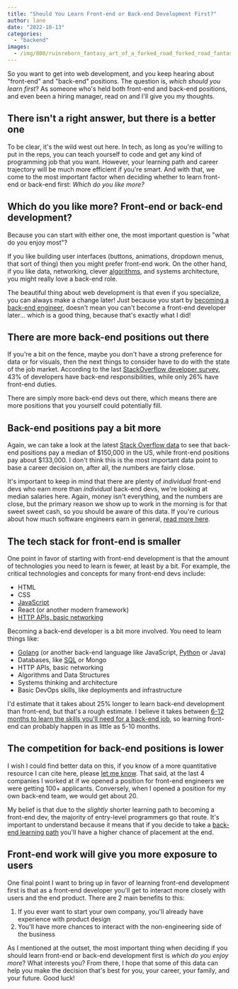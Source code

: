 ```yaml
---
title: "Should You Learn Front-end or Back-end Development First?"
author: lane
date: "2022-10-13"
categories:
  - "backend"
images:
  - /img/800/ruinreborn_fantasy_art_of_a_forked_road_forked_road_fantasy_a_389af8f8-3eb2-436d-900b-5ff92e26f084_1.png.webp
---
```


So you want to get into web development, and you keep hearing about "front-end" and "back-end" positions. The question is, _which should you learn first_? As someone who's held both front-end and back-end positions, and even been a hiring manager, read on and I'll give you my thoughts.

## There isn't a right answer, but there is a better one

To be clear, it's the wild west out here. In tech, as long as you're willing to put in the reps, you can teach yourself to code and get any kind of programming job that you want. However, your learning path and career trajectory will be much more efficient if you're smart. And with that, we come to the most important factor when deciding whether to learn front-end or back-end first: _Which do you like more?_

## Which do you like more? Front-end or back-end development?

Because you can start with either one, the most important question is "what do you enjoy most"?

If you like building user interfaces (buttons, animations, dropdown menus, that sort of thing) then you might prefer front-end work. On the other hand, if you like data, networking, clever [algorithms](https://www.boot.dev/courses/learn-algorithms-python), and systems architecture, you might really love a back-end role.

The beautiful thing about web development is that even if you specialize, you can always make a change later! Just because you start by [becoming a back-end engineer](/backend/become-backend-developer), doesn't mean you can't become a front-end developer later... which is a good thing, because that's exactly what I did!

## There are more back-end positions out there

If you're a bit on the fence, maybe you don't have a strong preference for data or for visuals, then the next things to consider have to do with the state of the job market. According to the last [StackOverflow developer survey](https://survey.stackoverflow.co/2022/#developer-profile-developer-roles), 43% of developers have back-end responsibilities, while only 26% have front-end duties.

There are simply more back-end devs out there, which means there are more positions that you yourself could potentially fill.

## Back-end positions pay a bit more

Again, we can take a look at the latest [Stack Overflow data](https://survey.stackoverflow.co/2022/#salary-united-states) to see that back-end positions pay a median of $150,000 in the US, while front-end positions pay about $133,000. I don't think this is the most important data point to base a career decision on, after all, the numbers are fairly close.

It's important to keep in mind that there are plenty of _individual_ front-end devs who earn more than _individual_ back-end devs, we're looking at median salaries here. Again, money isn't everything, and the numbers are close, but the primary reason we show up to work in the morning is for that sweet sweet cash, so you should be aware of this data. If you're curious about how much software engineers earn in general, [read more here](/jobs/how-much-do-software-engineers-make).

## The tech stack for front-end is smaller

One point in favor of starting with front-end development is that the amount of technologies you need to learn is fewer, at least by a bit. For example, the critical technologies and concepts for many front-end devs include:

- HTML
- CSS
- [JavaScript](https://www.boot.dev/courses/learn-javascript)
- React (or another modern framework)
- [HTTP APIs, basic networking](https://www.boot.dev/courses/learn-http-clients-golang)

Becoming a back-end developer is a bit more involved. You need to learn things like:

- [Golang](https://www.boot.dev/courses/learn-golang) (or another back-end language like JavaScript, [Python](https://www.boot.dev/courses/learn-code-python) or Java)
- Databases, like [SQL](https://www.boot.dev/courses/learn-sql) or Mongo
- HTTP APIs, basic networking
- Algorithms and Data Structures
- Systems thinking and architecture
- Basic DevOps skills, like deployments and infrastructure

I'd estimate that it takes about 25% longer to learn back-end development than front-end, but that's a rough estimate. I believe it takes between [6-12 months to learn the skills you'll need for a back-end job](/backend/how-long-to-become-backend-dev/), so learning front-end can probably happen in as little as 5-10 months.

## The competition for back-end positions is lower

I wish I could find better data on this, if you know of a more quantitative resource I can cite here, please [let me know](/contact). That said, at the last 4 companies I worked at if we opened a position for front-end engineers we were getting 100+ applicants. Conversely, when I opened a position for my own back-end team, we would get about 20.

My belief is that due to the _slightly_ shorter learning path to becoming a front-end dev, the majority of entry-level programmers go that route. It's important to understand because it means that if you decide to take a [back-end learning path](https://www.boot.dev/tracks/backend) you'll have a higher chance of placement at the end.

## Front-end work will give you more exposure to users

One final point I want to bring up in favor of learning front-end development first is that as a front-end developer you'll get to interact more closely with users and the end product. There are 2 main benefits to this:

1. If you ever want to start your own company, you'll already have experience with product design
2. You'll have more chances to interact with the non-engineering side of the business

As I mentioned at the outset, the most important thing when deciding if you should learn front-end or back-end development first is _which do you enjoy more_? What interests you? From there, I hope that some of this data can help you make the decision that's best for you, your career, your family, and your future. Good luck!

